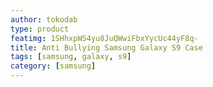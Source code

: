 ```yaml
---
author: tokodab
type: product
featimg: 1SHhxpWS4yu8JuQWwiFbxYycUc44yF8q-
title: Anti Bullying Samsung Galaxy S9 Case
tags: [samsung, galaxy, s9]
category: [samsung]
---
```

